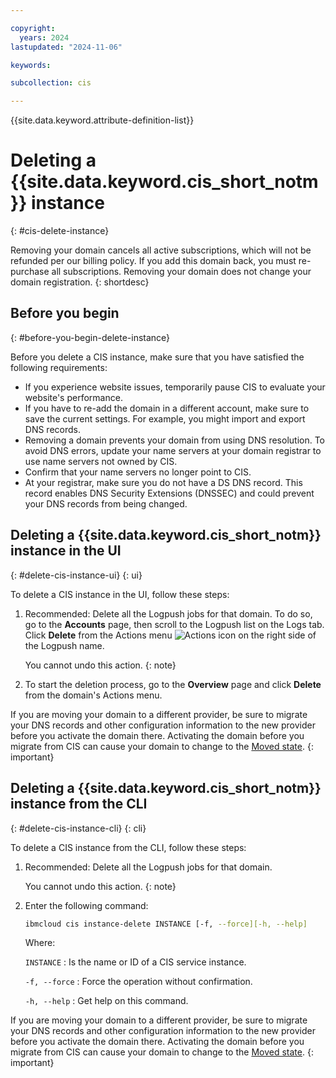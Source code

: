 ```yaml
---

copyright:
  years: 2024
lastupdated: "2024-11-06"

keywords:

subcollection: cis

---
```


{{site.data.keyword.attribute-definition-list}}

# Deleting a {{site.data.keyword.cis_short_notm}} instance
{: #cis-delete-instance}

Removing your domain cancels all active subscriptions, which will not be refunded per our billing policy. If you add this domain back, you must re-purchase all subscriptions. Removing your domain does not change your
domain registration.
{: shortdesc}

## Before you begin
{: #before-you-begin-delete-instance}

Before you delete a CIS instance, make sure that you have satisfied the following requirements:

* If you experience website issues, temporarily pause CIS to evaluate your website's performance.
* If you have to re-add the domain in a different account, make sure to save the current settings. For example, you might import and export DNS records.
* Removing a domain prevents your domain from using DNS resolution. To avoid DNS errors, update your name servers at your domain registrar to use name servers not owned by CIS.
* Confirm that your name servers no longer point to CIS.
* At your registrar, make sure you do not have a DS DNS record. This record enables DNS Security Extensions (DNSSEC) and could prevent your DNS records from being changed.

## Deleting a {{site.data.keyword.cis_short_notm}} instance in the UI
{: #delete-cis-instance-ui}
{: ui}

To delete a CIS instance in the UI, follow these steps:

1. Recommended: Delete all the Logpush jobs for that domain. To do so, go to the **Accounts** page, then scroll to the Logpush list on the Logs tab. Click **Delete** from the Actions menu ![Actions icon](../icons/action-menu-icon.svg "Actions") on the right side of the Logpush name.

   You cannot undo this action.
   {: note}

1. To start the deletion process, go to the **Overview** page and click **Delete** from the domain's Actions menu.

If you are moving your domain to a different provider, be sure to migrate your DNS records and other configuration information to the new provider before you activate the domain there. Activating the domain before you migrate from CIS can cause your domain to change to the [Moved state](/docs/cis?topic=cis-domain-moved-status).
{: important}

## Deleting a {{site.data.keyword.cis_short_notm}} instance from the CLI
{: #delete-cis-instance-cli}
{: cli}

To delete a CIS instance from the CLI, follow these steps:

1. Recommended: Delete all the Logpush jobs for that domain.

   You cannot undo this action.
   {: note}

1. Enter the following command:

   ```bash
   ibmcloud cis instance-delete INSTANCE [-f, --force][-h, --help]
   ```

   Where:

   `INSTANCE`
   :    Is the name or ID of a CIS service instance.

   `-f, --force`
   :    Force the operation without confirmation.

   `-h, --help`
   :    Get help on this command.

If you are moving your domain to a different provider, be sure to migrate your DNS records and other configuration information to the new provider before you activate the domain there. Activating the domain before you migrate from CIS can cause your domain to change to the [Moved state](/docs/cis?topic=cis-domain-moved-status).
{: important}
